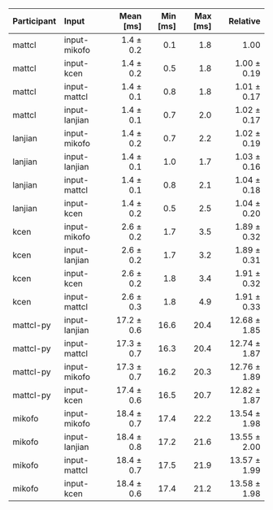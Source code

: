 | Participant | Input | Mean [ms] | Min [ms] | Max [ms] | Relative |
|:---|:---|---:|---:|---:|---:|
| mattcl | input-mikofo | 1.4 ± 0.2 | 0.1 | 1.8 | 1.00 |
| mattcl | input-kcen | 1.4 ± 0.2 | 0.5 | 1.8 | 1.00 ± 0.19 |
| mattcl | input-mattcl | 1.4 ± 0.1 | 0.8 | 1.8 | 1.01 ± 0.17 |
| mattcl | input-lanjian | 1.4 ± 0.1 | 0.7 | 2.0 | 1.02 ± 0.17 |
| lanjian | input-mikofo | 1.4 ± 0.2 | 0.7 | 2.2 | 1.02 ± 0.19 |
| lanjian | input-lanjian | 1.4 ± 0.1 | 1.0 | 1.7 | 1.03 ± 0.16 |
| lanjian | input-mattcl | 1.4 ± 0.1 | 0.8 | 2.1 | 1.04 ± 0.18 |
| lanjian | input-kcen | 1.4 ± 0.2 | 0.5 | 2.5 | 1.04 ± 0.20 |
| kcen | input-mikofo | 2.6 ± 0.2 | 1.7 | 3.5 | 1.89 ± 0.32 |
| kcen | input-lanjian | 2.6 ± 0.2 | 1.7 | 3.2 | 1.89 ± 0.31 |
| kcen | input-kcen | 2.6 ± 0.2 | 1.8 | 3.4 | 1.91 ± 0.32 |
| kcen | input-mattcl | 2.6 ± 0.3 | 1.8 | 4.9 | 1.91 ± 0.33 |
| mattcl-py | input-lanjian | 17.2 ± 0.6 | 16.6 | 20.4 | 12.68 ± 1.85 |
| mattcl-py | input-mattcl | 17.3 ± 0.7 | 16.3 | 20.4 | 12.74 ± 1.87 |
| mattcl-py | input-mikofo | 17.3 ± 0.7 | 16.2 | 20.3 | 12.76 ± 1.89 |
| mattcl-py | input-kcen | 17.4 ± 0.6 | 16.5 | 20.7 | 12.82 ± 1.87 |
| mikofo | input-mikofo | 18.4 ± 0.7 | 17.4 | 22.2 | 13.54 ± 1.98 |
| mikofo | input-lanjian | 18.4 ± 0.8 | 17.2 | 21.6 | 13.55 ± 2.00 |
| mikofo | input-mattcl | 18.4 ± 0.7 | 17.5 | 21.9 | 13.57 ± 1.99 |
| mikofo | input-kcen | 18.4 ± 0.6 | 17.4 | 21.2 | 13.58 ± 1.98 |
